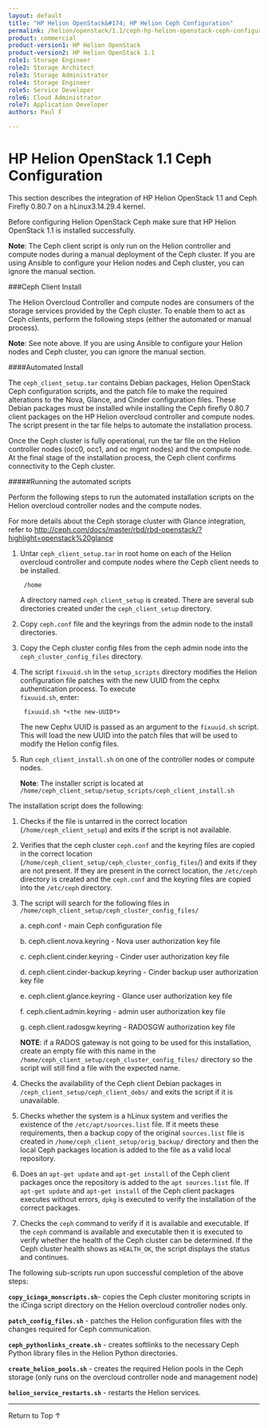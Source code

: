 ```yaml
---
layout: default
title: "HP Helion OpenStack&#174; HP Helion Ceph Configuration"
permalink: /helion/openstack/1.1/ceph-hp-helion-openstack-ceph-configuration/
product: commercial
product-version1: HP Helion OpenStack
product-version2: HP Helion OpenStack 1.1
role1: Storage Engineer
role2: Storage Architect 
role3: Storage Administrator 
role4: Storage Engineer
role5: Service Developer 
role6: Cloud Administrator 
role7: Application Developer 
authors: Paul F

---
```

<!--PUBLISHED-->


<script>

function PageRefresh {
onLoad="window.refresh"
}

PageRefresh();

</script>
<!--
<p style="font-size: small;"> <a href="/helion/openstack/1.1/install-beta/kvm/">&#9664; PREV</a> | <a href="/helion/openstack/1.1/install-beta-overview/">&#9650; UP</a> | <a href="/helion/openstack/1.1/install-beta/esx/">NEXT &#9654;</a> </p>
-->


# HP Helion OpenStack 1.1 Ceph Configuration

This section describes the integration of HP Helion OpenStack 1.1 and Ceph Firefly 0.80.7 on a hLinux3.14.29.4 kernel.

Before configuring Helion OpenStack Ceph make sure that HP Helion OpenStack 1.1 is installed successfully. 

**Note**: The Ceph client script is only run on the Helion controller and compute nodes during a manual deployment of the Ceph cluster. If you are using Ansible to configure your Helion nodes and Ceph cluster, you can ignore the manual section.


###Ceph Client Install

The Helion Overcloud Controller and compute nodes are consumers of the storage services provided by the Ceph cluster. To enable them to act as Ceph clients, perform the following steps (either the automated or manual process).

**Note**: See note above. If you are using Ansible to configure your Helion nodes and Ceph cluster, you can ignore the manual section.

####Automated Install

The `ceph_client_setup.tar` contains Debian packages, Helion OpenStack Ceph configuration scripts, and the patch file to make the required alterations to the Nova, Glance, and Cinder configuration files. These Debian packages must be installed while installing the Ceph firefly 0.80.7 client packages on the HP Helion overcloud controller and compute nodes. The script present in the tar file helps to automate the installation process.

Once the Ceph cluster is fully operational, run the tar file on the Helion controller nodes (occ0, occ1, and oc mgmt nodes) and the compute node. At the final stage of the installation process, the Ceph client confirms connectivity to the Ceph cluster.


#####Running the automated scripts

Perform the following steps to run the automated installation scripts on the Helion overcloud controller nodes and the compute nodes. 

For more details about the Ceph storage cluster with Glance integration, refer to [http://ceph.com/docs/master/rbd/rbd-openstack/?highlight=openstack%20glance ](http://ceph.com/docs/master/rbd/rbd-openstack/?highlight=openstack%20glance )


1. Untar `ceph_client_setup.tar` in root home on each of the Helion overcloud controller and compute nodes where the Ceph client needs to be installed.

		/home

	A directory named `ceph_client_setup` is created. There are several sub directories created under the `ceph_client_setup` directory.


2. Copy `ceph.conf` file and the keyrings from the admin node to the install directories. 

3. Copy the Ceph cluster config files  from the ceph admin node into the `ceph_cluster_config_files` directory. 


4. The script `fixuuid.sh` in the `setup_scripts` directory modifies the Helion configuration file patches with the new UUID from the cephx authentication process. To execute  
`fixuuid.sh`, enter:

		fixuuid.sh *<the new-UUID*>


	The new Cephx UUID is passed as an argument to the `fixuuid.sh` script. This will load the new UUID into the patch files that will be used to modify the Helion config files.

5. Run `ceph_client_install.sh` on one of the controller nodes or compute nodes.

	**Note**: The installer script is located at `/home/ceph_client_setup/setup_scripts/ceph_client_install.sh`


The installation script does the following:

1. Checks if the file is untarred in the correct location (`/home/ceph_client_setup`) and exits if the script is not available. 
2. Verifies that the ceph cluster `ceph.conf` and the keyring files are copied in the correct location (`/home/ceph_client_setup/ceph_cluster_config_files`/) and exits if they are not present. If they are present in the correct location, the `/etc/ceph` directory is created and the `ceph.conf` and the keyring files are copied into the `/etc/ceph` directory.
3. The script will search for the following files in `/home/ceph_client_setup/ceph_cluster_config_files/`

	a. ceph.conf - main Ceph configuration file

	b. ceph.client.nova.keyring - Nova user authorization key file

	c. ceph.client.cinder.keyring - Cinder user authorization key file

	d. ceph.client.cinder-backup.keyring - Cinder backup user authorization key file

	e. ceph.client.glance.keyring - Glance user authorization key file

	f. ceph.client.admin.keyring - admin user authorization key file

	g. ceph.client.radosgw.keyring - RADOSGW authorization key file


 
	**NOTE**: if a RADOS gateway is not going to be used for this installation, create an empty file with this name in the `/home/ceph_client_setup/ceph_cluster_config_files/` directory so the script will still find a file with the expected name. 

4. Checks the availability of the Ceph client Debian packages in `/ceph_client_setup/ceph_client_debs/` and exits the script if it is unavailable.

5. Checks whether the system is a hLinux system and verifies the existence of the `/etc/apt/sources.list` file. If it meets these requirements, then a backup copy of the original `sources.list` file is created in `/home/ceph_client_setup/orig_backup/` directory and then the local Ceph packages location is added to the file as a valid local repository.

6. Does an `apt-get update` and `apt-get install` of the Ceph client packages once the repository is added to the `apt sources.list` file. If `apt-get update` and `apt-get install` of the Ceph client packages executes without errors,  `dpkg` is executed to verify the installation of the correct packages.

7. Checks the `ceph` command to verify if it is available and executable. If the `ceph` command is available and executable then it is executed to verify whether the health of the Ceph cluster can be determined. If the Ceph cluster health shows as `HEALTH_OK`, the script displays the status and continues. 

The following sub-scripts run upon successful completion of the above steps:

**`copy_icinga_monscripts.sh`**- copies the Ceph cluster monitoring scripts in the iCinga script directory on the Helion overcloud controller nodes only.

**`patch_config_files.sh`** - patches the Helion configuration files with the changes required for  Ceph communication.

**`ceph_pythonlinks_create.sh`** - creates softlinks to the necessary Ceph Python library files in the Helion Python directories.

**`create_helion_pools.sh`** - creates the required Helion pools in the Ceph storage (only runs on  the overcloud controller node and management node)

**`helion_service_restarts.sh`** - restarts the Helion services.


<!----


####Availability of Ceph Client Script

<table>
<table style="text-align: left; vertical-align: top; width:650px;">
<tr style="background-color: #C8C8C8;">
	<th > Description</th>
	<th>File Location </th>
</tr>
	<tr>
<td>Ceph client package file to be installed on the running Controller and Compute nodes in the
HP Helion OpenStack commercial build</td>
<td>`https://helion.hpwsportal.com` Click on the workloads category on the left side and then you click on the storage subcategory to find all the Ceph related files.<br /></td>
</tr>
  <table>

As a sanity-check, cross check with the attached "dpkg -l" output after Ceph package installation:

<table>
<table style="text-align: left; vertical-align: top; width:650px;">
<tr style="background-color: #C8C8C8;">
	<th > Description</th>
	<th > Description</th>	
	<th>File Location </th>
</tr>
	<tr>
<td>Controller node</td>
<td>DPKG -l output after Ceph package install</td>
<td>`https://helion.hpwsportal.com` Click on the workloads category on the left side and then you click on the storage subcategory to find all the Ceph related files.<tdt>
</tr>
<tr>
<td>Compute node</td>
<td>DPKG -l output after Ceph package install</td>
<td>https://helion.hpwsportal.com Click on the workloads category on the left side and then you click on the storage subcategory to find all the Ceph related files. <tdt>
</tr>
  </table>
-->
<!---

####Verify the Ceph Version

* Execute the following command to verify the Ceph version on the overcloud nova compute node:

		# dpkg -l|grep ceph

The following example displays the ceph version:

	root@overcloud-novacompute0-c6y5lbj2hvlu:/home# dpkg -l|grep ceph
	ii ceph 0.80.7-1+hLinux amd64
	[hLinux]distributed storage and file system
	ii ceph-common 0.80.7-1+hLinux amd64
	[hLinux]common utilities to mount and interact with a ceph storage cluster
	ii libcephfs1 0.80.7-1 amd64
	Ceph distributed file system client library
	ii python-ceph 0.80.7-1+hLinux amd64
	[hLinux]Python libraries for the Ceph distributed filesystem



---->


----
<a href="#top" style="padding:14px 0px 14px 0px; text-decoration: none;"> Return to Top &#8593; </a>












